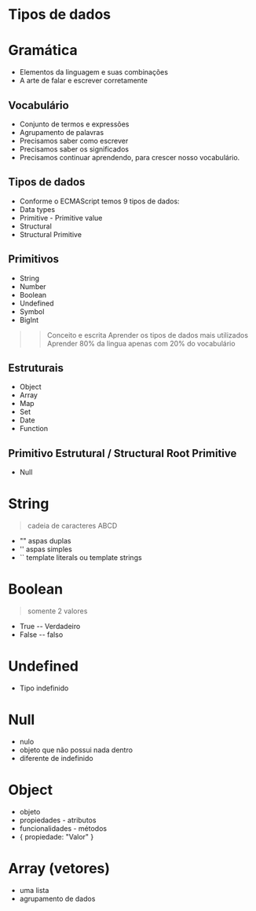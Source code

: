 # Tipos de dados

# Gramática
- Elementos da linguagem e suas combinações
- A arte de falar e escrever corretamente

## Vocabulário
- Conjunto de termos e expressões
- Agrupamento de palavras
- Precisamos saber como escrever
- Precisamos saber os significados
- Precisamos continuar aprendendo, para crescer nosso vocabulário.

## Tipos de dados

- Conforme o ECMAScript temos 9 tipos de dados:
- Data types
- Primitive - Primitive value
- Structural
- Structural Primitive

## Primitivos

- String
- Number
- Boolean
- Undefined
- Symbol
- BigInt

> > Conceito e escrita
> > Aprender os tipos de dados mais utilizados
> > Aprender 80% da lingua apenas com 20% do vocabulário

## Estruturais

- Object
- Array
- Map
- Set
- Date
- Function

## Primitivo Estrutural / Structural Root Primitive

- Null

# String

> cadeia de caracteres ABCD

- "" aspas duplas
- '' aspas simples
- `` template literals ou template strings

# Boolean

> somente 2 valores

- True -- Verdadeiro
- False -- falso

# Undefined

- Tipo indefinido

# Null

- nulo
- objeto que não possui nada dentro
- diferente de indefinido

# Object

- objeto
- propiedades - atributos
- funcionalidades - métodos
- { propiedade: "Valor" }

# Array (vetores)

- uma lista
- agrupamento de dados
